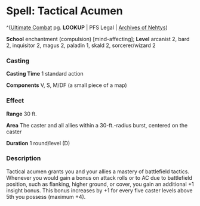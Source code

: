 # Spell: Tactical Acumen

^([Ultimate Combat][ss-tactical-acumen] pg. **LOOKUP** | PFS Legal | [Archives of Nehtys][sn-tactical-acumen])

**School** enchantment (compulsion) [mind-affecting]; **Level** arcanist 2, bard 2, inquisitor 2, magus 2, paladin 1, skald 2, sorcerer/wizard 2

### Casting

**Casting Time** 1 standard action  

**Components** V, S, M/DF (a small piece of a map)

### Effect

**Range** 30 ft.  

**Area** The caster and all allies within a 30-ft.-radius burst, centered on the caster  

**Duration** 1 round/level (D)

### Description

Tactical acumen grants you and your allies a mastery of battlefield tactics. Whenever you would gain a bonus on attack rolls or to AC due to battlefield position, such as flanking, higher ground, or cover, you gain an additional +1 insight bonus. This bonus increases by +1 for every five caster levels above 5th you possess (maximum +4).

[ss-tactical-acumen]: http://paizo.com/pathfinderRPG/v57
[sn-tactical-acumen]: http://www.archivesofnethys.com/SpellDisplay.aspx?ItemName=Tactical%20Acumen
